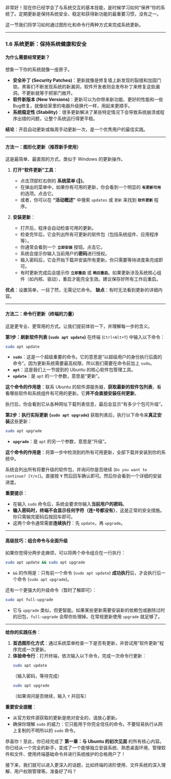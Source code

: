 非常好！现在你已经学会了与系统交互的基本技能，是时候学习如何“保养”你的系统了。定期更新是保持系统安全、稳定和获得新功能的最重要习惯，没有之一。

这一节我们将学习如何通过图形化和命令行两种方式来完成系统更新。

---

### **1.6 系统更新：保持系统健康和安全**

#### **为什么需要经常更新？**

想象一下你的系统就像一座房子。
*   **安全补丁 (Security Patches)**：更新就像是修复墙上新发现的裂缝和加固门锁。黑客们不断发现系统的新漏洞，软件开发者则会发布补丁来修复这些漏洞。不更新就等于把家门敞开。
*   **软件新版本 (New Versions)**：更新可以为你带来新功能、更好的性能和一些Bug修复。就像给家里的电器升级换代一样，用起来更顺手。
*   **系统稳定性 (Stability)**：很多更新解决了某些特定情况下会导致系统崩溃或程序出错的问题，让整个系统运行得更平稳。

**结论**：开启自动更新或每周手动更新一次，是一个优秀用户的最佳实践。

---

#### **方法一：图形化更新（推荐新手使用）**

这是最简单、最直观的方式，类似于 Windows 的更新操作。

1.  **打开“软件更新”工具**：
    *   点击顶部栏右侧的 **系统菜单 (👤)**。
    *   在弹出的菜单中，如果你有可用的更新，你会看到一个明显的 **`有更新可用`** 的选项。点击它。
    *   或者，你可以在 **“活动概述”** 中搜索 `updates` 或 `更新` 来找到 **`软件更新`** 程序。

2.  **安装更新**：
    *   打开后，程序会自动检查可用的更新。
    *   检查完毕后，它会列出所有可更新的软件包（包括系统组件、应用程序等）。
    *   你通常会看到一个 **`立即安装`** 按钮。点击它。
    *   系统会提示你输入当前用户的**密码**进行授权。
    *   输入密码后，它会开始下载并安装所有更新。你只需要等待进度条完成即可。
    *   有时更新完成后会提示你 **`立即重启`** 或 **`稍后重启`**。如果更新涉及系统核心组件（如内核、驱动），重启才能完全生效。建议保存好所有工作后重启。

**优点**：设置简单，一目了然，无需记忆命令。
**缺点**：有时无法看到更新的详细内容。

---

#### **方法二：命令行更新（终端的力量）**

这是更专业、更常用的方式。让我们提前体验一下，并理解每一步的含义。

**第1步：刷新软件列表 (`sudo apt update`)**
在终端 (`Ctrl+Alt+T`) 中输入以下命令：
```bash
sudo apt update
```
*   **`sudo`**：这是一个超级重要的命令。它的意思是“以超级用户的身份执行后面的命令”。因为更新系统需要最高权限，所以我们需要在命令前加上 `sudo`。
*   **`apt`**：这是我们上一节提到的 Ubuntu 的核心软件包管理工具。
*   **`update`**：是 `apt` 的一个参数，意思是“更新”。

**这个命令的作用是**：联系 Ubuntu 的软件源服务器，**获取最新的软件包列表**，看看哪些软件和系统组件有可用的更新。它**并不会直接安装任何更新**。

执行后，你会看到它从各种网址下载列表信息，最后会显示“有多少个包可升级”。

**第2步：执行实际更新 (`sudo apt upgrade`)**
获取列表后，执行以下命令来**真正安装**这些更新：
```bash
sudo apt upgrade
```
*   **`upgrade`**：是 `apt` 的另一个参数，意思是“升级”。

**这个命令的作用是**：将第一步中检测到的所有可用更新，全部下载并安装到你的系统中。

系统会列出所有将要升级的软件包，并询问你是否继续 (`Do you want to continue? [Y/n]`)。直接按 **`Y`** 然后回车确认即可。然后你会看到一个详细的安装进度。

**重要提示**：
*   在输入 `sudo` 命令后，系统会要求你输入**当前用户的密码**。
*   **输入密码时，终端不会显示任何字符（连`*`号都没有）**，这是正常的安全措施。你只需输完密码后按回车即可。
*   这两个命令通常需要**连续执行**：先 `update`，再 `upgrade`。

---

#### **高级技巧：组合命令与全面升级**

如果你觉得分两步走麻烦，可以将两个命令组合在一行执行：
```bash
sudo apt update && sudo apt upgrade
```
*   `&&` 的作用是：只有前一个命令 (`sudo apt update`) **成功执行**后，才会执行后一个命令 (`sudo apt upgrade`)。

还有一个更强大的升级命令（暂时了解即可）：
```bash
sudo apt full-upgrade
```
*   它与 `upgrade` 类似，但更智能。如果某些更新需要安装新的依赖包或删除过时的旧包，`full-upgrade` 会帮你处理掉。在常规更新使用 `upgrade` 就足够了。

---

**给你的实践任务**：

1.  **首选图形化方式**：通过系统菜单检查一下是否有更新，并尝试用“软件更新”程序完成一次更新。
2.  **体验命令行**：打开终端，依次输入以下命令，完成一次命令行更新：
    ```bash
    sudo apt update
    ```
    （输入密码，等待完成）
    ```bash
    sudo apt upgrade
    ```
    （如果询问是否继续，输入 `Y` 并回车）

**重要安全提醒**：
*   从官方软件源获取的更新是绝对安全的，请放心更新。
*   确保你理解 `sudo` 的威力：它只能用于你完全信任的命令。不要轻易执行从网上复制的不明所以的 `sudo` 命令。

恭喜你！至此，你已经完成了 **第一章：与 Ubuntu 的初次见面** 的所有核心内容。你已经从一个完全的新手，变成了一个能够独立安装系统、熟悉桌面环境、管理软件和文件、使用终端基础命令并进行系统维护的合格用户了！

接下来，我们就可以进入更深入的话题，比如终端的进阶使用、文件系统的深入理解、用户权限管理等。准备好了吗？